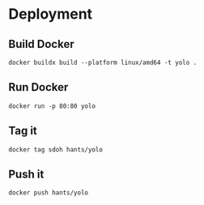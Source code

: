 # Deployment 

## Build Docker

``` docker buildx build --platform linux/amd64 -t yolo . ```

## Run Docker

``` docker run -p 80:80 yolo ```

## Tag it 

``` docker tag sdoh hants/yolo ```

## Push it

``` docker push hants/yolo ```